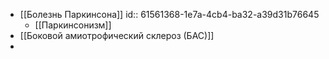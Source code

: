 - [[Болезнь Паркинсона]]
  id:: 61561368-1e7a-4cb4-ba32-a39d31b76645
	- [[Паркинсонизм]]
- [[Боковой амиотрофический склероз (БАС)]]
-